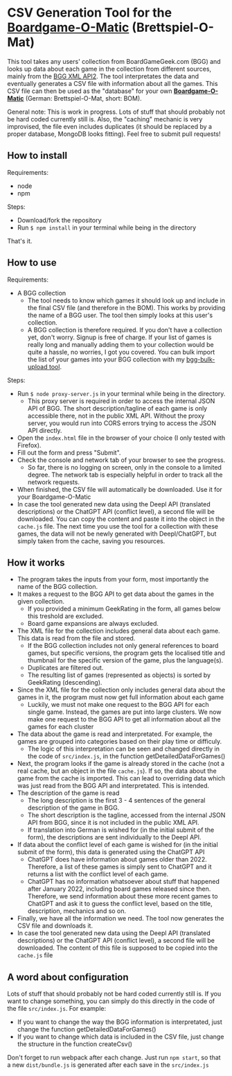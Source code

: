 # CSV Generation Tool for the [Boardgame-O-Matic](https://github.com/fenglisch/boardgame-o-matic) (Brettspiel-O-Mat)

This tool takes any users' collection from BoardGameGeek.com (BGG) and looks up data about each game in the collection from different sources, mainly from the [BGG XML API2](https://boardgamegeek.com/wiki/page/BGG_XML_API2). The tool interpretates the data and eventually generates a CSV file with information about all the games. This CSV file can then be used as the "database" for your own [**Boardgame-O-Matic**](https://github.com/fenglisch/boardgame-o-matic) (German: Brettspiel-O-Mat, short: BOM).

General note: This is work in progress. Lots of stuff that should probably not be hard coded currently still is. Also, the "caching" mechanic is very improvised, the file even includes duplicates (it should be replaced by a proper database, MongoDB looks fitting). Feel free to submit pull requests!

## How to install

Requirements:

- node
- npm

Steps:

- Download/fork the repository
- Run `$ npm install` in your terminal while being in the directory

That's it.

## How to use

Requirements:

- A BGG collection
  - The tool needs to know which games it should look up and include in the final CSV file (and therefore in the BOM). This works by providing the name of a BGG user. The tool then simply looks at this user's collection.
  - A BGG collection is therefore required. If you don't have a collection yet, don't worry. Signup is free of charge. If your list of games is really long and manually adding them to your collection would be quite a hassle, no worries, I got you covered. You can bulk import the list of your games into your BGG collection with my [bgg-bulk-upload tool](https://github.com/fenglisch/bgg-bulk-upload).

Steps:

- Run `$ node proxy-server.js` in your terminal while being in the directory.
  - This proxy server is required in order to access the internal JSON API of BGG. The short description/tagline of each game is only accessible there, not in the public XML API. Without the proxy server, you would run into CORS errors trying to access the JSON API directly.
- Open the `index.html` file in the browser of your choice (I only tested with Firefox).
- Fill out the form and press "Submit".
- Check the console and network tab of your browser to see the progress.
  - So far, there is no logging on screen, only in the console to a limited degree. The network tab is especially helpful in order to track all the network requests.
- When finished, the CSV file will automatically be downloaded. Use it for your Boardgame-O-Matic
- In case the tool generated new data using the Deepl API (translated descriptions) or the ChatGPT API (conflict level), a second file will be downloaded. You can copy the content and paste it into the object in the `cache.js` file. The next time you use the tool for a collection with these games, the data will not be newly generated with Deepl/ChatGPT, but simply taken from the cache, saving you resources.

## How it works

- The program takes the inputs from your form, most importantly the name of the BGG collection.
- It makes a request to the BGG API to get data about the games in the given collection.
  - If you provided a minimum GeekRating in the form, all games below this treshold are excluded.
  - Board game expansions are always excluded.
- The XML file for the collection includes general data about each game. This data is read from the file and stored.
  - If the BGG collection includes not only general references to board games, but specific versions, the program gets the localised title and thumbnail for the specific version of the game, plus the language(s).
  - Duplicates are filtered out.
  - The resulting list of games (represented as objects) is sorted by GeekRating (descending).
- Since the XML file for the collection only includes general data about the games in it, the program must now get full information about each game
  - Luckily, we must not make one request to the BGG API for each single game. Instead, the games are put into large clusters. We now make one request to the BGG API to get all information about all the games for each cluster
- The data about the game is read and interpretated. For example, the games are grouped into categories based on their play time or difficuly.
  - The logic of this interpretation can be seen and changed directly in the code of `src/index.js`, in the function getDetailedDataForGames()
- Next, the program looks if the game is already stored in the cache (not a real cache, but an object in the file `cache.js`). If so, the data about the game from the cache is imported. This can lead to overriding data which was just read from the BGG API and interpretated. This is intended.
- The description of the game is read
  - The long description is the first 3 - 4 sentences of the general description of the game in BGG.
  - The short description is the tagline, accessed from the internal JSON API from BGG, since it is not included in the public XML API.
  - If translation into German is wished for (in the initial submit of the form), the descriptions are sent individually to the Deepl API.
- If data about the conflict level of each game is wished for (in the initial submit of the form), this data is generated using the ChatGPT API
  - ChatGPT does have information about games older than 2022. Therefore, a list of these games is simply sent to ChatGPT and it returns a list with the conflict level of each game.
  - ChatGPT has no information whatsoever about stuff that happened after January 2022, including board games released since then. Therefore, we send information about these more recent games to ChatGPT and ask it to guess the conflict level, based on the title, description, mechanics and so on.
- Finally, we have all the information we need. The tool now generates the CSV file and downloads it.
- In case the tool generated new data using the Deepl API (translated descriptions) or the ChatGPT API (conflict level), a second file will be downloaded. The content of this file is supposed to be copied into the `cache.js` file

## A word about configuration

Lots of stuff that should probably not be hard coded currently still is. If you want to change something, you can simply do this directly in the code of the file `src/index.js`. For example:

- If you want to change the way the BGG information is interpretated, just change the function getDetailedDataForGames()
- If you want to change which data is included in the CSV file, just change the structure in the function createCsv()

Don't forget to run webpack after each change. Just run `npm start`, so that a new `dist/bundle.js` is generated after each save in the `src/index.js`
